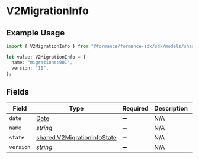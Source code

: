 # V2MigrationInfo

## Example Usage

```typescript
import { V2MigrationInfo } from "@formance/formance-sdk/sdk/models/shared";

let value: V2MigrationInfo = {
  name: "migrations:001",
  version: "11",
};
```

## Fields

| Field                                                                                         | Type                                                                                          | Required                                                                                      | Description                                                                                   | Example                                                                                       |
| --------------------------------------------------------------------------------------------- | --------------------------------------------------------------------------------------------- | --------------------------------------------------------------------------------------------- | --------------------------------------------------------------------------------------------- | --------------------------------------------------------------------------------------------- |
| `date`                                                                                        | [Date](https://developer.mozilla.org/en-US/docs/Web/JavaScript/Reference/Global_Objects/Date) | :heavy_minus_sign:                                                                            | N/A                                                                                           |                                                                                               |
| `name`                                                                                        | *string*                                                                                      | :heavy_minus_sign:                                                                            | N/A                                                                                           | migrations:001                                                                                |
| `state`                                                                                       | [shared.V2MigrationInfoState](../../../sdk/models/shared/v2migrationinfostate.md)             | :heavy_minus_sign:                                                                            | N/A                                                                                           |                                                                                               |
| `version`                                                                                     | *string*                                                                                      | :heavy_minus_sign:                                                                            | N/A                                                                                           | 11                                                                                            |